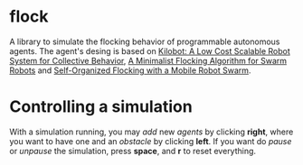 # flock
A library to simulate the flocking behavior of programmable autonomous agents.
The agent's desing is based on
[Kilobot: A Low Cost Scalable Robot System for Collective Behavior](https://dash.harvard.edu/bitstream/handle/1/9367001/rubenstein_kilobotlow.pdf?sequence=1),
[A Minimalist Flocking Algorithm for Swarm Robots](https://pdfs.semanticscholar.org/a640/6e3955b1572977addfb2fecb7730262f420e.pdf) and
[Self-Organized Flocking with a Mobile Robot Swarm](http://www.kovan.ceng.metu.edu.tr/pub/pdf/kobot_aamas08.pdf).

# Controlling a simulation
With a simulation running, you may *add* new *agents* by clicking **right**, where you want to have one and an *obstacle* by clicking **left**.
If you want do *pause* or *unpause* the simulation, press **space**, and **r** to reset everything.
